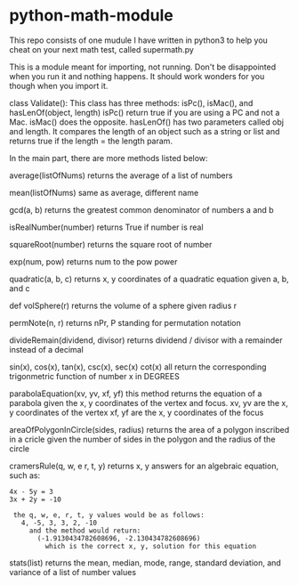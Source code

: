 # python-math-module
This repo consists of one mudule I have written in python3 to help you cheat on your next math test, called supermath.py

This is a module meant for importing, not running. Don't be disappointed when you run it and nothing happens. It should work wonders for you though when you import it.

class Validate():
  This class has three methods: isPc(), isMac(), and hasLenOf(object, length)
 isPc() return true if you are using a PC and not a Mac.
 isMac() does the opposite.
 hasLenOf() has two parameters called obj and length. It compares the length of an object such as a string or list and returns true if the length = the length param.
 
In the main part, there are more methods listed below:

average(listOfNums)
  returns the average of a list of numbers
 
mean(listOfNums)
  same as average, different name
 
gcd(a, b)
  returns the greatest common denominator of numbers a and b
 
isRealNumber(number)
  returns True if number is real

squareRoot(number)
  returns the square root of number
  
exp(num, pow)
  returns num to the pow power

quadratic(a, b, c)
  returns x, y coordinates of a quadratic equation given a, b, and c
  
def volSphere(r)
  returns the volume of a sphere given radius r

permNote(n, r)
  returns nPr, P standing for permutation notation
  
divideRemain(dividend, divisor)
  returns dividend / divisor with a remainder instead of a decimal
  
sin(x), cos(x), tan(x), csc(x), sec(x) cot(x)
  all return the corresponding trigonmetric function of number x in DEGREES

parabolaEquation(xv, yv, xf, yf)
  this method returns the equation of a parabola given the x, y coordinates of the vertex and focus.
  xv, yv are the x, y coordinates of the vertex
  xf, yf are the x, y coordinates of the focus
 
areaOfPolygonInCircle(sides, radius)
  returns the area of a polygon inscribed in a cricle given the number of sides in the polygon and the radius of the circle

cramersRule(q, w, e
            r, t, y)
  returns x, y answers for an algebraic equation, such as:
  
    4x - 5y = 3
    3x + 2y = -10
    
     the q, w, e, r, t, y values would be as follows:
       4, -5, 3, 3, 2, -10
         and the method would return:
           (-1.9130434782608696, -2.130434782608696)
             which is the correct x, y, solution for this equation
stats(list)
  returns the mean, median, mode, range, standard deviation, and variance of a list of number values
  
